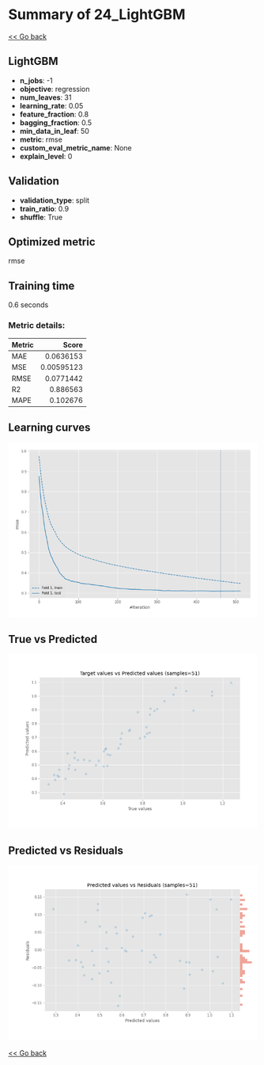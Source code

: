 # Summary of 24_LightGBM

[<< Go back](../README.md)


## LightGBM
- **n_jobs**: -1
- **objective**: regression
- **num_leaves**: 31
- **learning_rate**: 0.05
- **feature_fraction**: 0.8
- **bagging_fraction**: 0.5
- **min_data_in_leaf**: 50
- **metric**: rmse
- **custom_eval_metric_name**: None
- **explain_level**: 0

## Validation
 - **validation_type**: split
 - **train_ratio**: 0.9
 - **shuffle**: True

## Optimized metric
rmse

## Training time

0.6 seconds

### Metric details:
| Metric   |      Score |
|:---------|-----------:|
| MAE      | 0.0636153  |
| MSE      | 0.00595123 |
| RMSE     | 0.0771442  |
| R2       | 0.886563   |
| MAPE     | 0.102676   |



## Learning curves
![Learning curves](learning_curves.png)
## True vs Predicted

![True vs Predicted](true_vs_predicted.png)


## Predicted vs Residuals

![Predicted vs Residuals](predicted_vs_residuals.png)



[<< Go back](../README.md)
